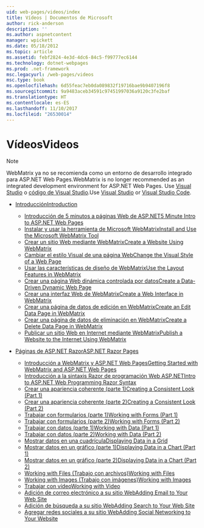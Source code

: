 ```yaml
---
uid: web-pages/videos/index
title: Vídeos | Documentos de Microsoft
author: rick-anderson
description: ''
ms.author: aspnetcontent
manager: wpickett
ms.date: 05/18/2012
ms.topic: article
ms.assetid: febf2824-4e3d-4dc6-84c5-f99777ec6144
ms.technology: dotnet-webpages
ms.prod: .net-framework
msc.legacyurl: /web-pages/videos
msc.type: book
ms.openlocfilehash: 6d55feac7eb0da089832f19716bae9b9407196f8
ms.sourcegitcommit: 9a9483aceb34591c97451997036a9120c3fe2baf
ms.translationtype: HT
ms.contentlocale: es-ES
ms.lasthandoff: 11/10/2017
ms.locfileid: "26530014"
---
```

<a name="videos"></a><span data-ttu-id="09371-102">Vídeos</span><span class="sxs-lookup"><span data-stu-id="09371-102">Videos</span></span>
====================

> [!NOTE] 
> <span data-ttu-id="09371-103">WebMatrix ya no se recomienda como un entorno de desarrollo integrado para ASP.NET Web Pages.</span><span class="sxs-lookup"><span data-stu-id="09371-103">WebMatrix is no longer recommended as an integrated development environment for ASP.NET Web Pages.</span></span> <span data-ttu-id="09371-104">Use [Visual Studio](xref:aspnet/web-pages/overview/getting-started/program-asp-net-web-pages-in-visual-studio) o [código de Visual Studio](https://code.visualstudio.com/).</span><span class="sxs-lookup"><span data-stu-id="09371-104">Use [Visual Studio](xref:aspnet/web-pages/overview/getting-started/program-asp-net-web-pages-in-visual-studio) or [Visual Studio Code](https://code.visualstudio.com/).</span></span>

- [<span data-ttu-id="09371-105">Introducción</span><span class="sxs-lookup"><span data-stu-id="09371-105">Introduction</span></span>](introduction/index.md)

    - [<span data-ttu-id="09371-106">Introducción de 5 minutos a páginas Web de ASP.NET</span><span class="sxs-lookup"><span data-stu-id="09371-106">5 Minute Intro to ASP.NET Web Pages</span></span>](introduction/5-minute-introduction-to-aspnet-web-pages.md)
    - [<span data-ttu-id="09371-107">Instalar y usar la herramienta de Microsoft WebMatrix</span><span class="sxs-lookup"><span data-stu-id="09371-107">Install and Use the Microsoft WebMatrix Tool</span></span>](introduction/install-and-use-the-microsoft-webmatrix-tool.md)
    - [<span data-ttu-id="09371-108">Crear un sitio Web mediante WebMatrix</span><span class="sxs-lookup"><span data-stu-id="09371-108">Create a Website Using WebMatrix</span></span>](introduction/create-a-website-using-webmatrix.md)
    - [<span data-ttu-id="09371-109">Cambiar el estilo Visual de una página Web</span><span class="sxs-lookup"><span data-stu-id="09371-109">Change the Visual Style of a Web Page</span></span>](introduction/change-the-visual-style-of-a-web-page.md)
    - [<span data-ttu-id="09371-110">Usar las características de diseño de WebMatrix</span><span class="sxs-lookup"><span data-stu-id="09371-110">Use the Layout Features in WebMatrix</span></span>](introduction/use-the-layout-features-in-webmatrix.md)
    - [<span data-ttu-id="09371-111">Crear una página Web dinámica controlada por datos</span><span class="sxs-lookup"><span data-stu-id="09371-111">Create a Data-Driven Dynamic Web Page</span></span>](introduction/create-a-data-driven-dynamic-web-page.md)
    - [<span data-ttu-id="09371-112">Crear una interfaz Web de WebMatrix</span><span class="sxs-lookup"><span data-stu-id="09371-112">Create a Web Interface in WebMatrix</span></span>](introduction/create-a-web-interface-in-webmatrix.md)
    - [<span data-ttu-id="09371-113">Crear una página de datos de edición en WebMatrix</span><span class="sxs-lookup"><span data-stu-id="09371-113">Create an Edit Data Page in WebMatrix</span></span>](introduction/create-an-edit-data-page-in-webmatrix.md)
    - [<span data-ttu-id="09371-114">Crear una página de datos de eliminación en WebMatrix</span><span class="sxs-lookup"><span data-stu-id="09371-114">Create a Delete Data Page in WebMatrix</span></span>](introduction/create-a-delete-data-page-in-webmatrix.md)
    - [<span data-ttu-id="09371-115">Publicar un sitio Web en Internet mediante WebMatrix</span><span class="sxs-lookup"><span data-stu-id="09371-115">Publish a Website to the Internet Using WebMatrix</span></span>](introduction/publish-a-website-to-the-internet-using-webmatrix.md)
- [<span data-ttu-id="09371-116">Páginas de ASP.NET Razor</span><span class="sxs-lookup"><span data-stu-id="09371-116">ASP.NET Razor Pages</span></span>](aspnet-razor-pages/index.md)

    - [<span data-ttu-id="09371-117">Introducción a WebMatrix y ASP.NET Web Pages</span><span class="sxs-lookup"><span data-stu-id="09371-117">Getting Started with WebMatrix and ASP.NET Web Pages</span></span>](aspnet-razor-pages/getting-started-with-webmatrix-and-aspnet-web-pages.md)
    - [<span data-ttu-id="09371-118">Introducción a la sintaxis Razor de programación Web ASP.NET</span><span class="sxs-lookup"><span data-stu-id="09371-118">Intro to ASP.NET Web Programming Razor Syntax</span></span>](aspnet-razor-pages/introduction-to-aspnet-web-programming-using-the-razor-syntax.md)
    - [<span data-ttu-id="09371-119">Crear una apariencia coherente (parte 1)</span><span class="sxs-lookup"><span data-stu-id="09371-119">Creating a Consistent Look (Part 1)</span></span>](aspnet-razor-pages/creating-a-consistent-look-part-1.md)
    - [<span data-ttu-id="09371-120">Crear una apariencia coherente (parte 2)</span><span class="sxs-lookup"><span data-stu-id="09371-120">Creating a Consistent Look (Part 2)</span></span>](aspnet-razor-pages/creating-a-consistent-look-part-2.md)
    - [<span data-ttu-id="09371-121">Trabajar con formularios (parte 1)</span><span class="sxs-lookup"><span data-stu-id="09371-121">Working with Forms (Part 1)</span></span>](aspnet-razor-pages/working-with-forms-part-1.md)
    - [<span data-ttu-id="09371-122">Trabajar con formularios (parte 2)</span><span class="sxs-lookup"><span data-stu-id="09371-122">Working with Forms (Part 2)</span></span>](aspnet-razor-pages/working-with-forms-part-2.md)
    - [<span data-ttu-id="09371-123">Trabajar con datos (parte 1)</span><span class="sxs-lookup"><span data-stu-id="09371-123">Working with Data (Part 1)</span></span>](aspnet-razor-pages/working-with-data-part-1.md)
    - [<span data-ttu-id="09371-124">Trabajar con datos (parte 2)</span><span class="sxs-lookup"><span data-stu-id="09371-124">Working with Data (Part 2)</span></span>](aspnet-razor-pages/working-with-data-part-2.md)
    - [<span data-ttu-id="09371-125">Mostrar datos en una cuadrícula</span><span class="sxs-lookup"><span data-stu-id="09371-125">Displaying Data in a Grid</span></span>](aspnet-razor-pages/displaying-data-in-a-grid.md)
    - [<span data-ttu-id="09371-126">Mostrar datos en un gráfico (parte 1)</span><span class="sxs-lookup"><span data-stu-id="09371-126">Displaying Data in a Chart (Part 1)</span></span>](aspnet-razor-pages/displaying-data-in-a-chart-part-1.md)
    - [<span data-ttu-id="09371-127">Mostrar datos en un gráfico (parte 2)</span><span class="sxs-lookup"><span data-stu-id="09371-127">Displaying Data in a Chart (Part 2)</span></span>](aspnet-razor-pages/displaying-data-in-a-chart-part-2.md)
    - [<span data-ttu-id="09371-128">Working with Files (Trabajo con archivos)</span><span class="sxs-lookup"><span data-stu-id="09371-128">Working with Files</span></span>](aspnet-razor-pages/working-with-files.md)
    - [<span data-ttu-id="09371-129">Working with Images (Trabajo con imágenes)</span><span class="sxs-lookup"><span data-stu-id="09371-129">Working with Images</span></span>](aspnet-razor-pages/working-with-images.md)
    - [<span data-ttu-id="09371-130">Trabajar con vídeo</span><span class="sxs-lookup"><span data-stu-id="09371-130">Working with Video</span></span>](aspnet-razor-pages/working-with-video.md)
    - [<span data-ttu-id="09371-131">Adición de correo electrónico a su sitio Web</span><span class="sxs-lookup"><span data-stu-id="09371-131">Adding Email to Your Web Site</span></span>](aspnet-razor-pages/adding-email-to-your-web-site.md)
    - [<span data-ttu-id="09371-132">Adición de búsqueda a su sitio Web</span><span class="sxs-lookup"><span data-stu-id="09371-132">Adding Search to Your Web Site</span></span>](aspnet-razor-pages/adding-search-to-your-web-site.md)
    - [<span data-ttu-id="09371-133">Agregar redes sociales a su sitio Web</span><span class="sxs-lookup"><span data-stu-id="09371-133">Adding Social Networking to Your Website</span></span>](aspnet-razor-pages/adding-social-networking-to-your-website.md)
